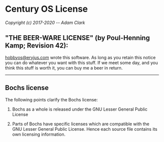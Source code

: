 # Century OS License

*Copyright (c)  2017-2020 -- Adam Clark*

## "THE BEER-WARE LICENSE" (by Poul-Henning Kamp; Revision 42):

<hobbyos@eryjus.com> wrote this software.  As long as you retain this notice you can do whatever you want with this stuff. If we meet some day, and you think this stuff is worth it, you can buy me a beer in return.


---

## Bochs license

The following points clarify the Bochs license:

1) Bochs as a whole is released under the GNU Lesser General Public License

2) Parts of Bochs have specific licenses which are compatible with the
   GNU Lesser General Public License. Hence each source file contains its
   own licensing information.


